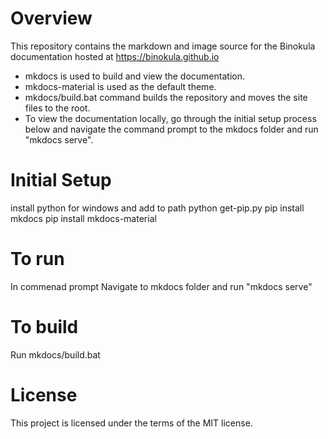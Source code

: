 # Overview
This repository contains the markdown and image source for the Binokula documentation hosted at <https://binokula.github.io>

* mkdocs is used to build and view the documentation.
* mkdocs-material is used as the default theme.
* mkdocs/build.bat command builds the repository and moves the site files to the root.
* To view the documentation locally, go through the initial setup process below and navigate the command prompt to the mkdocs folder and run "mkdocs serve".

# Initial Setup
install python for windows and add to path
python get-pip.py
pip install mkdocs
pip install mkdocs-material


# To run
In commenad prompt Navigate to mkdocs folder and run "mkdocs serve"

# To build
Run mkdocs/build.bat

# License
This project is licensed under the terms of the MIT license.



